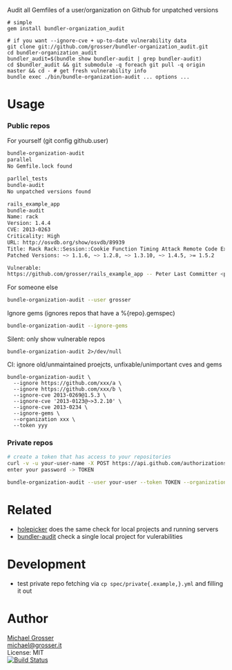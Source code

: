 Audit all Gemfiles of a user/organization on Github for unpatched versions

    # simple
    gem install bundler-organization_audit

    # if you want --ignore-cve + up-to-date vulnerability data
    git clone git://github.com/grosser/bundler-organization_audit.git
    cd bundler-organization_audit
    bundler_audit=$(bundle show bundler-audit | grep bundler-audit)
    cd $bundler_audit && git submodule -q foreach git pull -q origin master && cd - # get fresh vulnerability info
    bundle exec ./bin/bundle-organization-audit ... options ...

Usage
=====

### Public repos
For yourself (git config github.user)
```Bash
bundle-organization-audit
parallel
No Gemfile.lock found

parllel_tests
bundle-audit
No unpatched versions found

rails_example_app
bundle-audit
Name: rack
Version: 1.4.4
CVE: 2013-0263
Criticality: High
URL: http://osvdb.org/show/osvdb/89939
Title: Rack Rack::Session::Cookie Function Timing Attack Remote Code Execution
Patched Versions: ~> 1.1.6, ~> 1.2.8, ~> 1.3.10, ~> 1.4.5, >= 1.5.2

Vulnerable:
https://github.com/grosser/rails_example_app -- Peter Last Committer <peter@last-commit-email.com>
```

For someone else
```Bash
bundle-organization-audit --user grosser
```

Ignore gems (ignores repos that have a %{repo}.gemspec)
```Bash
bundle-organization-audit --ignore-gems
```

Silent:  only show vulnerable repos
```
bundle-organization-audit 2>/dev/null
```

CI: ignore old/unmaintained proejcts, unfixable/unimportant cves and gems
```
bundle-organization-audit \
  --ignore https://github.com/xxx/a \
  --ignore https://github.com/xxx/b \
  --ignore-cve 2013-0269@1.5.3 \
  --ignore-cve '2013-0123@~>3.2.10' \
  --ignore-cve 2013-0234 \
  --ignore-gems \
  --organization xxx \
  --token yyy
```

### Private repos

```Bash
# create a token that has access to your repositories
curl -v -u your-user-name -X POST https://api.github.com/authorizations --data '{"scopes":["repo"]}'
enter your password -> TOKEN

bundle-organization-audit --user your-user --token TOKEN --organization your-organization
```

Related
=======
 - [holepicker](https://github.com/jsuder/holepicker) does the same check for local projects and running servers
 - [bundler-audit](https://github.com/postmodern/bundler-audit) check a single local project for vulerabilities

Development
===========
 - test private repo fetching via `cp spec/private{.example,}.yml` and filling it out

Author
======
[Michael Grosser](http://grosser.it)<br/>
michael@grosser.it<br/>
License: MIT<br/>
[![Build Status](https://travis-ci.org/grosser/bundler-organization_audit.png)](https://travis-ci.org/grosser/bundler-organization_audit)
